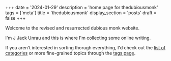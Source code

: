 +++
date = '2024-01-29'
description = 'home page for thedubiousmonk'
tags = ['meta']
title = 'thedubiousmonk'
display_section = 'posts'
draft = false
+++

Welcome to the revised and resurrected dubious monk website. 

I'm J Jack Unrau and this is where I'm collecting some online writing.

If you aren't interested in sorting thorugh everything, I'd check out the [list of categories](/categories/) or more fine-grained topics through the [tags page](/tags/).